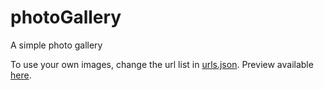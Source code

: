 # photoGallery
A simple photo gallery

To use your own images, change the url list in [urls.json](urls.json). Preview available [here](https://ishari.github.io/photoGallery/).

